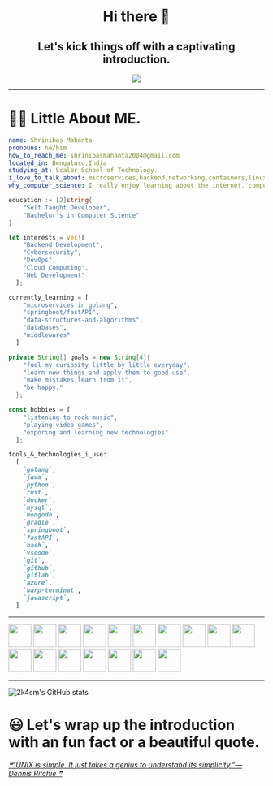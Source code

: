 <div align=center>

# Hi there 👋 
## Let's kick things off with a captivating introduction.

<img src="https://media1.giphy.com/media/v1.Y2lkPTc5MGI3NjExaGlwczh0YTh1dzdkc2NjdTNtdDczaDhqd2k5OGFsNnI4dnZ5OWtjZSZlcD12MV9pbnRlcm5hbF9naWZfYnlfaWQmY3Q9Zw/OocLVILtd7ybm/giphy.gif">

</div>

---

# :man_technologist: Little About ME.
```yaml
name: Shrinibas Mahanta
pronouns: he/him
how_to_reach_me: shrinibasmahanta2004@gmail.com
located_in: Bengaluru,India
studying_at: Scaler School of Technology.
i_love_to_talk_about: microservices,backend,networking,containers,linux,etc.
why_computer_science: I really enjoy learning about the internet, computers, and new technologies.
```
```go
education := [2]string{
    "Self Taught Developer",
    "Bachelor's in Computer Science"
}
```
```rust
let interests = vec![
    "Backend Development",
    "Cybersecurity",
    "DevOps",
    "Cloud Computing",
    "Web Development"
  ];
```
```python
currently_learning = [
    "microservices in golang",
    "springboot/fastAPI",
    "data-structures-and-algorithms",
    "databases",
    "middlewares"
  ]
```
```java
private String[] goals = new String[4]{
    "fuel my curiosity little by little everyday",
    "learn new things and apply them to good use",
    "make mistakes,learn from it",
    "be happy."
  };
```
```javascript
const hobbies = [
    "listening to rock music",
    "playing video games",
    "exporing and learning new technologies"
  ];
```
```markdown
tools_&_technologies_i_use:
  [
    `golang`,
    `java`,
    `python`,
    `rust`,
    `docker`,
    `mysql`,
    `mongodb`,
    `gradle`,
    `springboot`,
    `fastAPI`,
    `bash`,
    `vscode`,
    `git`,
    `github`,
    `gitlab`,
    `azure`,
    `warp-terminal`,
    `javascript`,
  ]

```
---
<p align="left">
  <img src="https://cdn.jsdelivr.net/gh/devicons/devicon@latest/icons/go/go-original.svg" width="45" height="45"/>
  <img src="https://cdn.jsdelivr.net/gh/devicons/devicon@latest/icons/java/java-original.svg" width="45" height="45"/>
  <img src="https://cdn.jsdelivr.net/gh/devicons/devicon@latest/icons/python/python-original.svg" width="45" height="45"/>
  <img src="https://cdn.jsdelivr.net/gh/devicons/devicon@latest/icons/rust/rust-original.svg" width="45" height="45"/>
  <img src="https://cdn.jsdelivr.net/gh/devicons/devicon@latest/icons/docker/docker-original.svg" width="45" height="45"/>
  <img src="https://cdn.jsdelivr.net/gh/devicons/devicon@latest/icons/mysql/mysql-original.svg" width="45" height="45"/>
  <img src="https://cdn.jsdelivr.net/gh/devicons/devicon@latest/icons/mongodb/mongodb-original.svg" width="45" height="45"/>
  <img src="https://cdn.jsdelivr.net/gh/devicons/devicon@latest/icons/gradle/gradle-original.svg" width="45" height="45"/>
  <img src="https://cdn.jsdelivr.net/gh/devicons/devicon@latest/icons/spring/spring-original.svg" width="45" height="45"/>
  <img src="https://cdn.jsdelivr.net/gh/devicons/devicon@latest/icons/fastapi/fastapi-original.svg" width="45" height="45"/>
  <img src="https://cdn.jsdelivr.net/gh/devicons/devicon@latest/icons/bash/bash-original.svg" width="45" height="45"/>
  <img src="https://cdn.jsdelivr.net/gh/devicons/devicon@latest/icons/vscode/vscode-original.svg" width="45" height="45"/>
  <img src="https://cdn.jsdelivr.net/gh/devicons/devicon@latest/icons/git/git-original.svg" width="45" height="45"/>
  <img src="https://cdn.jsdelivr.net/gh/devicons/devicon@latest/icons/github/github-original.svg" width="45" height="45"/> 
  <img src="https://cdn.jsdelivr.net/gh/devicons/devicon@latest/icons/gitlab/gitlab-original.svg" width="45" height="45"/>
  <img src="https://cdn.jsdelivr.net/gh/devicons/devicon@latest/icons/azure/azure-original.svg" width="45" height="45"/>
  <img src="https://cdn.jsdelivr.net/gh/devicons/devicon@latest/icons/javascript/javascript-plain.svg" width="45" height="45"/>
</p>

---

![2k4sm's GitHub stats](https://github-readme-stats.vercel.app/api?username=2k4sm&show_icons=true&theme=tokyonight&layout=compact)

# :smiley: Let's wrap up the introduction with an fun fact or a beautiful quote.
  <a href='https://github.com/marketplace/actions/quote-readme' align=center>
    <!--STARTS_HERE_QUOTE_README-->
<i>❝“UNIX is simple.  It just takes a genius to understand its simplicity.”— Dennis Ritchie   ❞</i>
<!--ENDS_HERE_QUOTE_README-->
  </a>



